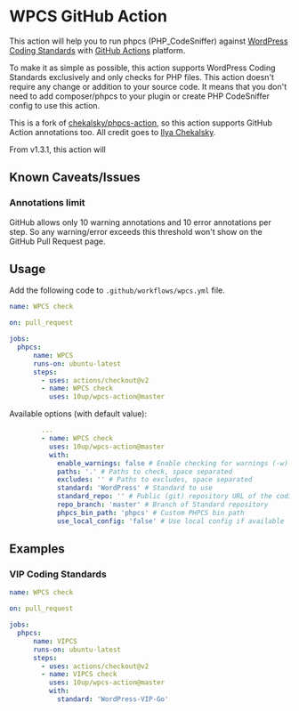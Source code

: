 # WPCS GitHub Action

This action will help you to run phpcs (PHP_CodeSniffer) against [WordPress Coding Standards](https://github.com/WordPress/WordPress-Coding-Standards) with [GitHub Actions](https://github.com/features/actions) platform.

To make it as simple as possible, this action supports WordPress Coding Standards exclusively and only checks for PHP files. This action doesn't require any change or addition to your source code. It means that you don't need to add composer/phpcs to your plugin or create PHP CodeSniffer config to use this action.

This is a fork of [chekalsky/phpcs-action](https://github.com/chekalsky/phpcs-action), so this action supports GitHub Action annotations too. All credit goes to 
[Ilya Chekalsky](https://github.com/chekalsky).

From v1.3.1, this action will 
## Known Caveats/Issues

### Annotations limit

GitHub allows only 10 warning annotations and 10 error annotations per step. So any warning/error exceeds this threshold won't show on the GitHub Pull Request page.

## Usage

Add the following code to `.github/workflows/wpcs.yml` file.

```yaml
name: WPCS check

on: pull_request

jobs:
  phpcs:
      name: WPCS
      runs-on: ubuntu-latest
      steps:
        - uses: actions/checkout@v2
        - name: WPCS check
          uses: 10up/wpcs-action@master
```

Available options (with default value):

```yaml
        ...
        - name: WPCS check
          uses: 10up/wpcs-action@master
          with:
            enable_warnings: false # Enable checking for warnings (-w)
            paths: '.' # Paths to check, space separated
            excludes: '' # Paths to excludes, space separated
            standard: 'WordPress' # Standard to use
            standard_repo: '' # Public (git) repository URL of the coding standard
            repo_branch: 'master' # Branch of Standard repository
            phpcs_bin_path: 'phpcs' # Custom PHPCS bin path
            use_local_config: 'false' # Use local config if available
```

## Examples

### VIP Coding Standards

```yaml
name: WPCS check

on: pull_request

jobs:
  phpcs:
      name: VIPCS
      runs-on: ubuntu-latest
      steps:
        - uses: actions/checkout@v2
        - name: VIPCS check
          uses: 10up/wpcs-action@master
          with:
            standard: 'WordPress-VIP-Go'
```
